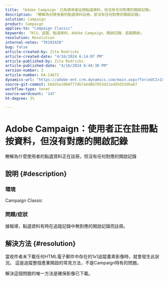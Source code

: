 ```yaml
---
title: 「Adobe Campaign：已為使用者註冊點選資料，但沒有任何對應的開啟記錄」
description: 「瞭解為何使用者的點選資料註冊，卻沒有任何對應的開啟記錄」
solution: Campaign
product: Campaign
applies-to: "Campaign Classic"
keywords: 「KCS、追蹤、點選資料、Adobe Campaign、開啟記錄、追蹤開啟」
resolution: Resolution
internal-notes: "TK192420"
bug: false
article-created-by: Zita Rodricks
article-created-date: "4/16/2024 6:14:07 PM"
article-published-by: Zita Rodricks
article-published-date: "4/16/2024 6:44:30 PM"
version-number: 3
article-number: KA-14672
dynamics-url: "https://adobe-ent.crm.dynamics.com/main.aspx?forceUCI=1&pagetype=entityrecord&etn=knowledgearticle&id=b00aae1b-1dfc-ee11-a1ff-6045bd0065b6"
source-git-commit: b6dd1e20b0f77db7a6d8b7853d21edd5d33dba67
workflow-type: tm+mt
source-wordcount: '147'
ht-degree: 3%

---
```


# Adobe Campaign：使用者正在註冊點按資料，但沒有對應的開啟記錄


瞭解為什麼使用者的點選資料正在註冊，但沒有任何對應的開啟記錄

## 說明 {#description}


### 環境

Campaign Classic

### 問題/症狀

據報導，點選資料有時在追蹤記錄中無對應的開啟記錄而註冊。


## 解決方法 {#resolution}


當收件者未下載任何HTML電子郵件中存在的1x1追蹤畫素影像時，就會發生此狀況。 這是追蹤整個產業開啟的常見方法，不是Campaign特有的問題。

解決這個問題的唯一方法是確保影像已下載。




